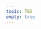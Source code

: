 ```yaml
---
topic: TBD
empty: true
---
```


<!-- ### Homework

Class expectations were shared via Slack.

1. Upload your *project 4 designs* to the folder with your name in the shared Google Drive here: https://drive.google.com/drive/folders/1mfZs8UPw7TeRjPmMFie3_ItFCzcYVf-X?usp=sharing
    - Please share your design in a flat format (i.e., PNG, PDF, JPG) that is accessible to all
    - If you have multiple design options (not just one design at mobile and desktop), please *label* the design (i.e., Design A, Design B) to make it easier for folks to discuss.
    - Complete this *ASAP* in order to make step 2 smoother
2. You will review and critique *3 of your colleague's designs*:
    - I will message you via Slack to let you know _whose designs_ you should critique
    - Share your critique via this Google Form: https://forms.gle/kDGxXsHvYAUdSGECA
    - Complete this by *10pm Wednesday*
3. By *Thursday noon*, please share a sketch or wireframe that outlines your thinking about your markup _before_ you start coding. See here for an example of what this could look like: https://docs.google.com/document/d/1wvFKCa6iVP7aNGK3uYfSwMKFu4bbhDAIGMUaJAMSvdw/edit?usp=sharing
    - Also add this to the Google Drive folder for project 4; same request for flat formats as before!
    - The format that you do this in is totally up to you
    - The important thing is to convey the initial markup that you are considering for your design
    - Especially remember to use semantic HTML (avoiding `div`s where sensible) and thoughtful heading structure -->
